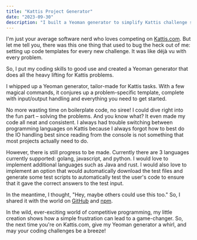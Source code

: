 ```yaml
---
title: "Kattis Project Generator"
date: "2023-09-30"
description: "I built a Yeoman generator to simplify Kattis challenge setups, supporting Go, JavaScript, and Python. It creates templates with input/output handling, making problem-solving faster and cleaner."
---
```


I'm just your average software nerd who loves competing on [Kattis.com](https://www.kattis.com/).
But let me tell you, there was this one thing that used to bug the heck out of me: setting up code templates for every new challenge.
It was like déjà vu with every problem.

So, I put my coding skills to good use and created a Yeoman generator that does all the heavy lifting for Kattis problems.

I whipped up a Yeoman generator, tailor-made for Kattis tasks.
With a few magical commands, it conjures up a problem-specific template, complete with input/output handling and everything you need to get started.

No more wasting time on boilerplate code, no siree! I could dive right into the fun part – solving the problems.
And you know what?
It even made my code all neat and consistent.
I always had trouble switching between programming languages on Kattis because I always forgot how to best do the IO handling best since reading from the console is not something that most projects actually need to do.

However, there is still progress to be made.
Currently there are 3 languages currently supported: golang, javascript, and python.
I would love to implement additional languages such as Java and rust.
I would also love to implement an option that would automatically download the test files and generate some test scripts to automatically test the user's code to ensure that it gave the correct answers to the test input.

In the meantime, I thought, "Hey, maybe others could use this too."
So, I shared it with the world on [GitHub](https://github.com/yodigi7/generator-kattis) and [npm](https://www.npmjs.com/package/generator-kattis).

In the wild, ever-exciting world of competitive programming, my little creation shows how a simple frustration can lead to a game-changer.
So, the next time you're on Kattis.com, give my Yeoman generator a whirl, and may your coding challenges be a breeze!
